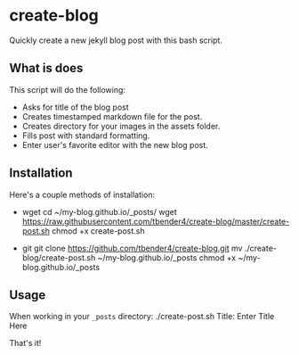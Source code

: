 # create-blog
Quickly create a new jekyll blog post with this bash script.

## What is does
This script will do the following:
* Asks for title of the blog post
* Creates timestamped markdown file for the post.
* Creates directory for your images in the assets folder.
* Fills post with standard formatting.
* Enter user's favorite editor with the new blog post.

## Installation

Here's a couple methods of installation:

* wget
	cd ~/my-blog.github.io/_posts/
	wget https://raw.githubusercontent.com/tbender4/create-blog/master/create-post.sh
	chmod +x create-post.sh

* git
	git clone https://github.com/tbender4/create-blog.git
	mv ./create-blog/create-post.sh ~/my-blog.github.io/_posts
	chmod +x ~/my-blog.github.io/_posts

## Usage
When working in your `_posts` directory:
	./create-post.sh
	Title: Enter Title Here

That's it!
